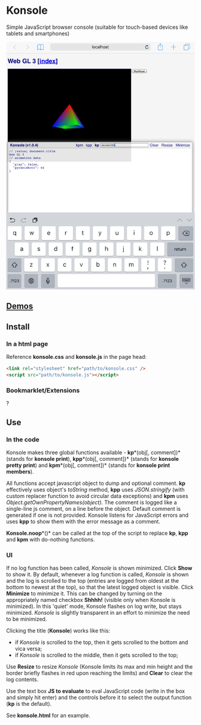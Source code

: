# Konsole

Simple JavaScript browser console (suitable for touch-based devices like tablets and smartphones)

![Screenshot of Konsole on an iPad mini 3](./screenshot.png)

## [Demos](https://rpeev.github.io/konsole/)

## Install

### In a html page

Reference **konsole.css** and **konsole.js** in the page head:  

```html
<link rel="stylesheet" href="path/to/konsole.css" />  
<script src="path/to/konsole.js"></script>
```

### Bookmarklet/Extensions

?

## Use

### In the code

Konsole makes three global functions available - **kp***(obj[, comment])* (stands for **konsole print**), **kpp***(obj[, comment])* (stands for **konsole pretty print**) and **kpm***(obj[, comment])* (stands for **konsole print members**).

All functions accept javascript object to dump and optional comment. **kp** effectively uses object's *toString* method, **kpp** uses *JSON.stringify* (with custom replacer function to avoid circular data exceptions) and **kpm** uses *Object.getOwnPropertyNames(object)*. The comment is logged like a single-line js comment, on a line before the object. Default comment is generated if one is not provided. Konsole listens for JavaScript errors and uses **kpp** to show them with the error message as a comment.

**Konsole.noop***()* can be called at the top of the script to replace **kp**, **kpp** and **kpm** with do-nothing functions.

### UI

If no log function has been called, *Konsole* is shown minimized. Click **Show** to show it. By default, whenever a log function is called, *Konsole* is shown and the log is scrolled to the top (entries are logged from oldest at the bottom to newest at the top), so that the latest logged object is visible. Click **Minimize** to minimize it. This can be changed by turning on the appropriately named checkbox **Shhhh!** (visible only when Konsole is minimized). In this 'quiet' mode, Konsole flashes on log write, but stays minimized. *Konsole* is slightly transparent in an effort to minimize the need to be minimized.

Clicking the title (**Konsole**) works like this:

* if *Konsole* is scrolled to the top, then it gets scrolled to the bottom and vica versa;
* if *Konsole* is scrolled to the middle, then it gets scrolled to the top;

Use **Resize** to resize *Konsole* (Konsole limits its max and min height and the border briefly flashes in red upon reaching the limits) and **Clear** to clear the log contents.

Use the text box **JS to evaluate** to eval JavaScript code (write in the box and simply hit enter) and the controls before it to select the output function (**kp** is the default).

See **konsole.html** for an example.
